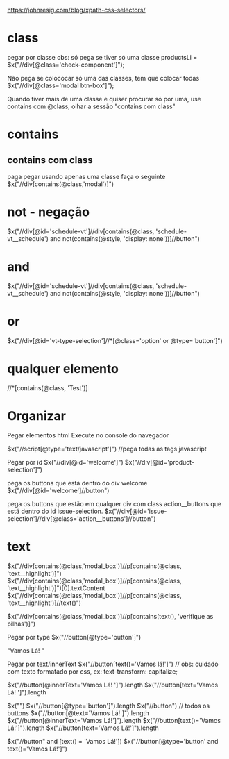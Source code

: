 https://johnresig.com/blog/xpath-css-selectors/


# class
pegar por classe
obs: só pega se tiver só uma classe
productsLi = $x("//div[@class='check-component']");

<div class="modal btn-box">
Não pega se colococar só uma das classes, tem que colocar todas
$x("//div[@class='modal btn-box']");

Quando tiver mais de uma classe e quiser procurar só por uma, use
contains com @class, olhar a sessão "contains com class"

# contains
## contains com class
paga pegar usando apenas uma classe faça o seguinte
$x("//div[contains(@class,'modal')]")


# not - negação
$x("//div[@id='schedule-vt']//div[contains(@class, 'schedule-vt__schedule') and not(contains(@style, 'display: none'))]//button")

# and
$x("//div[@id='schedule-vt']//div[contains(@class, 'schedule-vt__schedule') and not(contains(@style, 'display: none'))]//button")

# or
$x("//div[@id='vt-type-selection']//*[@class='option' or @type='button']")

# qualquer elemento
//*[contains(@class, 'Test')]




# Organizar

Pegar elementos html
Execute no console do navegador

$x("//script[@type='text/javascript']")  //pega todas as tags javascript

Pegar por id
$x("//div[@id='welcome']")
$x("//div[@id='product-selection']")

pega os buttons que está dentro do div welcome
$x("//div[@id='welcome']//button")

pega os buttons que estão em qualquer div com class action__buttons que está dentro do id issue-selection.
$x("//div[@id='issue-selection']//div[@class='action__buttons']//button")





# text
$x("//div[contains(@class,'modal_box')]//p[contains(@class, 'text__highlight')]")
$x("//div[contains(@class,'modal_box')]//p[contains(@class, 'text__highlight')]")[0].textContent
$x("//div[contains(@class,'modal_box')]//p[contains(@class, 'text__highlight')]//text()")

$x("//div[contains(@class,'modal_box')]//p[contains(text(), 'verifique as pilhas')]")

Pegar por type
$x("//button[@type='button']")

"Vamos Lá! "

Pegar por text/innerText
$x("//button[text()='Vamos lá!']")  // obs: cuidado com texto formatado por css, ex: text-transform: capitalize;




$x("//button[@innerText='Vamos Lá! ']").length
$x("//button[text='Vamos Lá! ']").length


$x("")
$x("//button[@type='button']").length
$x("//button")  // todos os buttons
$x("//button[@text='Vamos Lá!']").length
$x("//button[@innerText='Vamos Lá!']").length
$x("//button[text()='Vamos Lá!']").length
$x("//button[text='Vamos Lá!']").length

$x("//button" and [text() = 'Vamos Lá!'])
$x("//button[@type='button' and text()='Vamos Lá!']")
